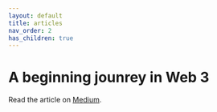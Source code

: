 ```yaml
---
layout: default
title: articles
nav_order: 2
has_children: true
---
```


# A beginning jounrey in Web 3

Read the article on [Medium](https://medium.com/@__initial__/a-beginning-journey-in-web3-79a0bc169cd).